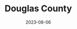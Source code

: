 ---
title: "Douglas County"
cc-type: county
date: 2023-08-06
hashtag: douglas-county
state: Washington
tags:
  - county
  - Washington
---